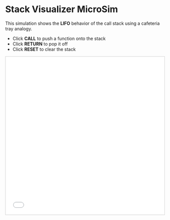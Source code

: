 # Stack Visualizer MicroSim

This simulation shows the **LIFO** behavior of the call stack using a cafeteria tray analogy.

- Click **CALL** to push a function onto the stack  
- Click **RETURN** to pop it off  
- Click **RESET** to clear the stack  

<iframe src="index.html" width="100%" height="500px" style="border: 1px solid #ccc;"></iframe>

